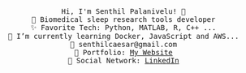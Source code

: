 <p align="center">
  <samp>
    Hi, I'm Senthil Palanivelu! 👋 <br>
    🧠 Biomedical sleep research tools developer  <br>
    ✨ Favorite Tech: Python, MATLAB, R, C++ ... <br>
    📘 I’m currently learning Docker, JavaScript and AWS... <br>
    📧 senthilcaesar@gmail.com <br>
    💼 Portfolio: <a href="https://SenthilCaesar.github.io"> My Website </a> <br>
    🔗 Social Network: <a href="https://www.linkedin.com/in/senthil-palanivelu-0ba38844/"> LinkedIn </a> <br>
  </samp>
</p>
